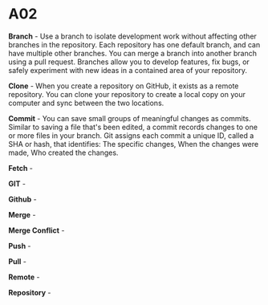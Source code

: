 # A02

**Branch**  - Use a branch to isolate development work without affecting other branches in the repository.
Each repository has one default branch, and can have multiple other branches. You can merge a branch
into another branch using a pull request. Branches allow you to develop features, fix bugs, or safely
experiment with new ideas in a contained area of your repository.

**Clone** - When you create a repository on GitHub, it exists as a remote repository. You can clone your
repository to create a local copy on your computer and sync between the two locations.

**Commit** - You can save small groups of meaningful changes as commits. Similar to saving a file that's
been edited, a commit records changes to one or more files in your branch. Git assigns each commit a
unique ID, called a SHA or hash, that identifies: The specific changes, When the changes were made,
Who created the changes.

**Fetch** -

**GIT** -
 
**Github** -

**Merge** -
 
**Merge Conflict** -
 
**Push** -

**Pull** -

**Remote** -

**Repository** -

